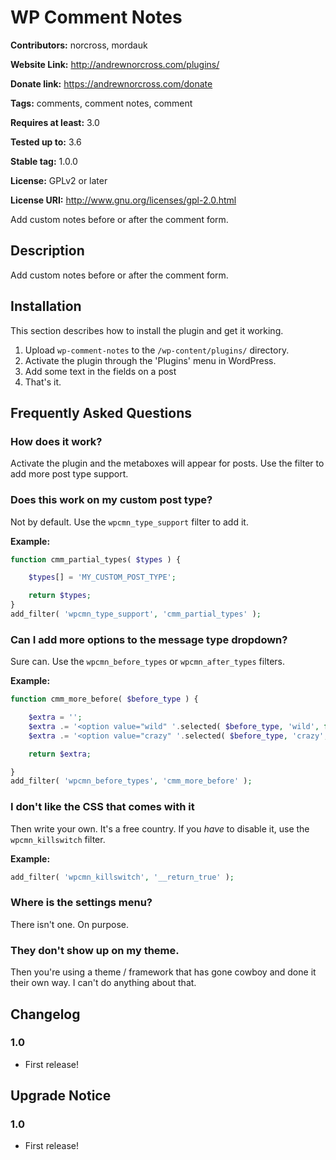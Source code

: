 # WP Comment Notes #

**Contributors:** norcross, mordauk

**Website Link:** http://andrewnorcross.com/plugins/

**Donate link:** https://andrewnorcross.com/donate

**Tags:** comments, comment notes, comment

**Requires at least:** 3.0

**Tested up to:** 3.6

**Stable tag:** 1.0.0

**License:** GPLv2 or later

**License URI:** http://www.gnu.org/licenses/gpl-2.0.html


Add custom notes before or after the comment form.

## Description ##

Add custom notes before or after the comment form.


## Installation ##

This section describes how to install the plugin and get it working.

1. Upload `wp-comment-notes` to the `/wp-content/plugins/` directory.
2. Activate the plugin through the 'Plugins' menu in WordPress.
3. Add some text in the fields on a post
4. That's it.


## Frequently Asked Questions ##


### How does it work? ###

Activate the plugin and the metaboxes will appear for posts. Use the filter to add more post type support.

### Does this work on my custom post type? ###

Not by default. Use the `wpcmn_type_support` filter to add it.

**Example:**
```php
function cmm_partial_types( $types ) {

	$types[] = 'MY_CUSTOM_POST_TYPE';

	return $types;
}
add_filter( 'wpcmn_type_support', 'cmm_partial_types' );
```

### Can I add more options to the message type dropdown? ###

Sure can. Use the `wpcmn_before_types` or `wpcmn_after_types` filters.

**Example:**
```php
function cmm_more_before( $before_type ) {

	$extra = '';
	$extra .= '<option value="wild" '.selected( $before_type, 'wild', false ).'>'.__('Wild', 'wpcmn').'</option>';
	$extra .= '<option value="crazy" '.selected( $before_type, 'crazy', false ).'>'.__('Crazy', 'wpcmn').'</option>';

	return $extra;

}
add_filter( 'wpcmn_before_types', 'cmm_more_before' );
```

### I don't like the CSS that comes with it ###

Then write your own. It's a free country. If you *have* to disable it, use the `wpcmn_killswitch` filter.

**Example:**
```php
add_filter( 'wpcmn_killswitch', '__return_true' );
```

### Where is the settings menu? ###

There isn't one. On purpose.

### They don't show up on my theme. ###

Then you're using a theme / framework that has gone cowboy and done it their own way. I can't do anything about that.


## Changelog ##

### 1.0 ###
* First release!


## Upgrade Notice ##

### 1.0 ###
* First release!
